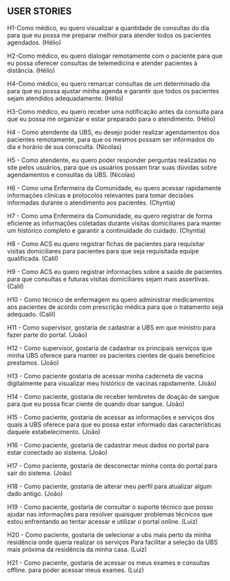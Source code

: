 ## USER STORIES

H1-Como médico, eu quero visualizar a quantidade de consultas do dia para que eu possa me preparar melhor para atender todos os pacientes agendados. (Hélio)

H2-Como médico, eu quero dialogar remotamente com o paciente para que eu possa oferecer consultas de telemedicina e atender pacientes à distância. (Hélio)

H4-Como médico, eu quero remarcar consultas de um determinado dia para que eu possa ajustar minha agenda e garantir que todos os pacientes sejam atendidos adequadamente. (Hélio)

H3-Como médico, eu quero receber uma notificação antes da consulta para que eu possa me organizar e estar preparado para o atendimento. (Hélio)

H4 - Como atendente da UBS, eu desejo poder realizar agendamentos dos pacientes remotamente, para que os mesmos possam ser informados do dia e horário de sua consculta. (Nicolas)

H5 - Como atendente, eu quero poder responder perguntas realizadas no site pelos usuários, para que os usuários possam tirar suas dúvidas sobre agendamentos e consultas da UBS. (Nicolas)

H6 - Como uma Enfermeira da Comunidade, eu quero acessar rapidamente informações clínicas e protocolos relevantes para tomar decisões informadas durante o atendimento aos pacientes. (Chyntia)

H7 - Como uma Enfermeira da Comunidade, eu quero registrar de forma eficiente as informações coletadas durante visitas domiciliares para manter um histórico completo e garantir a continuidade do cuidado. (Chyntia)

H8 - Como ACS eu quero registrar fichas de pacientes para requisitar visitas domiciliares para pacientes para que seja requisitada equipe qualificada. (Calil)

H9 - Como ACS eu quero registrar informações sobre a saúde de pacientes para que consultas e futuras visitas domiciliares sejam mais assertivas. (Calil)

H10 - Como técnico de enfermagem eu quero administrar medicamentos aos pacientes de acordo com prescrição médica para que o tratamento seja adequado. (Calil)

H11 - Como supervisor, gostaria de cadastrar a UBS em que ministro para fazer parte do portal. (João)

H12 - Como supervisor, gostaria de cadastrar os principais serviços que minha UBS oferece para manter os pacientes cientes de quais benefícios prestamos. (João)

H13 - Como paciente gostaria de acessar minha caderneta de vacina digitalmente para visualizar meu histórico de vacinas rapidamente. (João)

H14 - Como paciente, gostaria de receber lembretes de doação de sangue para que eu possa ficar ciente de quando doar sangue. (João)

H15 - Como paciente, gostaria de acessar as informações e serviços dos quais a UBS oferece para que eu possa estar informado das características daquele estabelecimento. (João)

H16 - Como paciente, gostaria de cadastrar meus dados no portal para estar conectado ao sistema. (João)

H17 - Como paciente, gostaria de desconectar minha conta do portal para sair do sistema. (João)

H18 - Como paciente, gostaria de alterar meu perfil para atualizar algum dado antigo. (João)

H19 - Como paciente, gostaria de consultar o suporte técnico que posso ajudar nas informações para resolver quaisquer problemas técnicos que estou enfrentando ao tentar acessar e utilizar o portal online. (Luiz)

H20 - Como paciente, gostaria de selecionar a ubs mais perto da minha residência onde queria realizar os serviços Para facilitar a seleção da UBS mais próxima da residência da minha casa. (Luiz)

H21 - Como paciente, gostaria de acessar os meus exames e consultas offline. para poder acessar meus exames. (Luiz)


